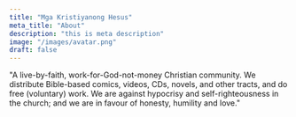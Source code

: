 ```yaml
---
title: "Mga Kristiyanong Hesus"
meta_title: "About"
description: "this is meta description"
image: "/images/avatar.png"
draft: false
---
```


"A live-by-faith, work-for-God-not-money Christian community. We distribute Bible-based comics, videos, CDs, novels, and other tracts, and do free (voluntary) work. We are against hypocrisy and self-righteousness in the church; and we are in favour of honesty, humility and love."
